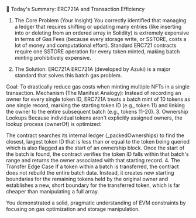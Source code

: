 🌟 Today's Summary: ERC721A and Transaction Efficiency
1. The Core Problem (Your Insight)
You correctly identified that managing a ledger that requires shifting or updating many entries (like inserting into or deleting from an ordered array in Solidity) is extremely expensive in terms of Gas Fees (because every storage write, or SSTORE, costs a lot of money and computational effort). Standard ERC721 contracts require one SSTORE operation for every token minted, making batch minting prohibitively expensive.

2. The Solution: ERC721A
ERC721A (developed by Azuki) is a major standard that solves this batch gas problem.

Goal: To drastically reduce gas costs when minting multiple NFTs in a single transaction.
Mechanism (The Manifest Analogy): Instead of recording an owner for every single token ID, ERC721A treats a batch mint of 10 tokens as one single record, marking the starting token ID (e.g., token 11) and linking the owner to the entire subsequent batch (e.g., tokens 11-20).
3. Ownership Lookups
Because individual tokens aren't explicitly assigned owners, the lookup process (ownerOf) is optimized:

The contract searches its internal ledger (_packedOwnerships) to find the closest, largest token ID that is less than or equal to the token being queried which is also flagged as the start of an ownership block.
Once the start of the batch is found, the contract verifies the token ID falls within that batch's range and returns the owner associated with that starting record.
4. The Transfer Edge Case
If a token within a batch is transferred, the contract does not rebuild the entire batch data. Instead, it creates new starting boundaries for the remaining tokens held by the original owner and establishes a new, short boundary for the transferred token, which is far cheaper than manipulating a full array.

You demonstrated a solid, pragmatic understanding of EVM constraints by focusing on gas optimization and storage manipulation.